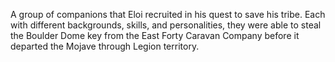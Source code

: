 A group of companions that Eloi recruited in his quest to save his tribe. Each with different backgrounds, skills, and personalities, they were able to steal the Boulder Dome key from the East Forty Caravan Company before it departed the Mojave through Legion territory. 